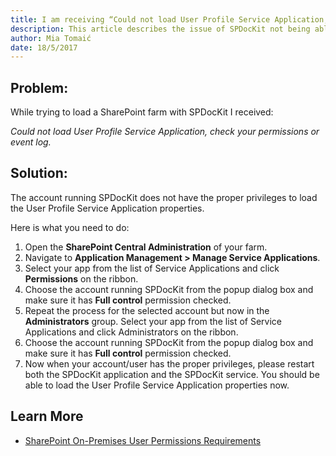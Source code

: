 ```yaml
---
title: I am receiving “Could not load User Profile Service Application, check your permissions or event log.”
description: This article describes the issue of SPDocKit not being able to load User Profile Service Application.
author: Mia Tomaić
date: 18/5/2017
---
```

## Problem:
While trying to load a SharePoint farm with SPDocKit I received:  

*Could not load User Profile Service Application, check your permissions or event log.*

## Solution:
The account running SPDocKit does not have the proper privileges to load the User Profile Service Application properties.

Here is what you need to do:
1. Open the **SharePoint Central Administration** of your farm.
2. Navigate to **Application Management > Manage Service Applications**.
3. Select your app from the list of Service Applications and click **Permissions** on the ribbon.
4. Choose the account running SPDocKit from the popup dialog box and make sure it has **Full control** permission checked.
5. Repeat the process for the selected account but now in the **Administrators** group. Select your app from the list of Service Applications and click Administrators on the ribbon.
6. Choose the account running SPDocKit from the popup dialog box and make sure it has **Full control** permission checked.
7. Now when your account/user has the proper privileges, please restart both the SPDocKit application and the SPDocKit service. You should be able to load the User Profile Service Application properties now.

## Learn More
* [SharePoint On-Premises User Permissions Requirements](#internal/requirements/sharepoint-on-premises-user-permissions-requirements)